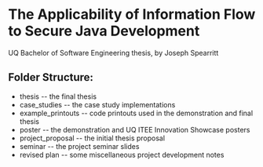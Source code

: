 # The Applicability of Information Flow to Secure Java Development

UQ Bachelor of Software Engineering thesis, by Joseph Spearritt

## Folder Structure:

* thesis -- the final thesis
* case_studies -- the case study implementations
* example_printouts -- code printouts used in the demonstration and final thesis
* poster -- the demonstration and UQ ITEE Innovation Showcase posters
* project_proposal -- the initial thesis proposal
* seminar -- the project seminar slides
* revised plan -- some miscellaneous project development notes